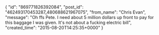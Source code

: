 {
   "id": "869771826392084",
   "post_id": "462493170453287_480688621967075",
   "from_name": "Chris Evan",
   "message": "Oh ffs Pete. I need about 5 million dollars up front to pay for this baggage I was given. It's not about a fucking electric bill",
   "created_time": "2015-08-20T14:25:35+0000"
 }
